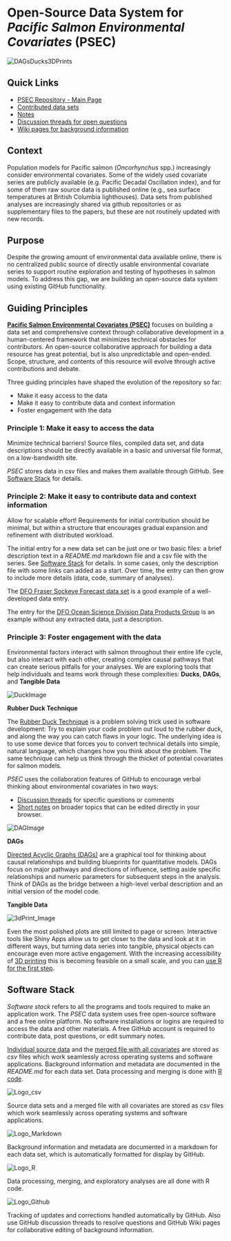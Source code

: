 # Open-Source Data System for *Pacific Salmon Environmental Covariates* (PSEC)

![DAGsDucks3DPrints](/PacSalmonEnvCov/images/Dags&Ducks&3dPrints.PNG)

## Quick Links

* [PSEC Repository - Main Page](https://github.com/SOLV-Code/Open-Source-Env-Cov-PacSalmon)
* [Contributed data sets](https://github.com/SOLV-Code/Open-Source-Env-Cov-PacSalmon/tree/main/DATA)
* [Notes](https://github.com/SOLV-Code/Open-Source-Env-Cov-PacSalmon/tree/main/NOTES)
* [Discussion threads for open questions](https://github.com/SOLV-Code/Open-Source-Env-Cov-PacSalmon/issues)
* [Wiki pages for background information](https://github.com/SOLV-Code/Open-Source-Env-Cov-PacSalmon/wiki)

## Context

Population models for Pacific salmon (*Oncorhynchus* spp.) increasingly consider environmental covariates. Some of the widely used covariate series are publicly available (e.g. Pacific Decadal Oscillation index), and for some of them raw source data is published online (e.g., sea surface temperatures at British Columbia lighthouses). Data sets from published analyses are increasingly shared via github repositories or as supplementary files to the papers, but these are not routinely updated with new records.

## Purpose

Despite the growing amount of environmental data available online, there is no centralized public source of directly usable environmental covariate series to support routine exploration and testing of hypotheses in salmon models. To address this gap, we are building an open-source data system using existing GitHub functionality. 


## Guiding Principles

[**Pacific Salmon Environmental Covariates (PSEC)**](https://github.com/SOLV-Code/Open-Source-Env-Cov-PacSalmon) focuses on building a data set and comprehensive context through collaborative development in a human-centered framework that minimizes technical obstacles for contributors. An open-source collaborative approach for building a data resource has great potential, but is also unpredictable and open-ended. Scope, structure, and contents of this resource will evolve through active contributions and debate.

Three guiding principles have shaped the evolution of the repository so far:

* Make it easy access to the data
* Make it easy to contribute data and context information
* Foster engagement with the data

### Principle 1: Make it easy to access the data

Minimize technical barriers! Source files, compiled data set, and data descriptions should be directly available in a basic and universal file format, on a low-bandwidth site. 

*PSEC* stores data in csv files and makes them available through GitHub. See [Software Stack](https://solv-code.github.io/PacSalmonEnvCov/#software-stack) for details.


### Principle 2: Make it easy to contribute data and context information

Allow for scalable effort! Requirements for initial contribution should be minimal, but within a structure that encourages gradual expansion and refinement with distributed workload. 

The initial entry for a new data set can be just one or two basic files: a brief description text in a *README.md* markdown file and a csv file with the series. See [Software Stack](https://solv-code.github.io/PacSalmonEnvCov/#software-stack) for details. In some cases, only the description file with some links can added as a start. Over time, the entry can then grow to include more details (data, code, summary of analyses).  

The [DFO Fraser Sockeye Forecast data set](https://github.com/SOLV-Code/Open-Source-Env-Cov-PacSalmon/tree/main/DATA/DFO_FraserSockeyeForecast) is a good example of a well-developed data entry. 

The entry for the [DFO Ocean Science Division Data Products Group](https://github.com/SOLV-Code/Open-Source-Env-Cov-PacSalmon/tree/main/DATA/DFO_OceanScienceDiv_DataProd) is an example without any extracted data, just a description. 


### Principle 3: Foster engagement with the data

Environmental factors interact with salmon throughout their entire life cycle, but also interact with each other, creating complex causal pathways that can create serious pitfalls for your analyses. We are exploring tools that help individuals and teams work through these complexities: **Ducks**, **DAGs**, and **Tangible Data**

![DuckImage](/PacSalmonEnvCov/images/Duck_Image.PNG)

**Rubber Duck Technique**

The [Rubber Duck Technique](https://github.com/SOLV-Code/Open-Source-Env-Cov-PacSalmon/wiki/Rubber-Duck-Technique) is a problem solving trick used in software development: Try to explain your code problem out loud to the rubber duck, and along the way you can catch flaws in your logic. The underlying idea is to use some device that forces you to convert technical details into simple, natural language, which changes how you think about the problem. The same technique can help us think through the thicket of potential covariates for salmon models.

*PSEC* uses the collaboration features of GitHub to encourage verbal thinking about environmental covariates in two ways:

* [Discussion threads](https://github.com/SOLV-Code/Open-Source-Env-Cov-PacSalmon/issues) for specific questions or comments
* [Short notes](https://github.com/SOLV-Code/Open-Source-Env-Cov-PacSalmon/tree/main/NOTES) on broader topics that can be edited directly in your browser.

![DAGImage](/PacSalmonEnvCov/images/DAG_Image.PNG)


**DAGs**

[Directed Acyclic Graphs (DAGs)](https://github.com/SOLV-Code/Open-Source-Env-Cov-PacSalmon/wiki/Causal-Inference) are a graphical tool for thinking about causal relationships and building blueprints for quantitative models. DAGs focus on major pathways and directions of influence, setting aside specific relationships and numeric parameters for subsequent steps in the analysis. Think of DAGs as the bridge between a high-level verbal description and an initial version of the model code. 

**Tangible Data**

![3dPrint_Image](/PacSalmonEnvCov/images/3dPrint_Image.PNG)

Even the most polished plots are still limited to page or screen. Interactive tools like Shiny Apps allow us to get closer to the data and look at it in different ways, but turning data series into tangible, physical objects can encourage even more active engagement. With the increasing accessibility of [3D printing](https://github.com/SOLV-Code/Open-Source-Env-Cov-PacSalmon/wiki/Tangible-Data:-3D-Prints) this is becoming feasible on a small scale, and you can [use R for the first step](https://github.com/SOLV-Code/Open-Source-Env-Cov-PacSalmon/blob/main/CODE/5_Create_3D_Prints.R).



## Software Stack

*Software stack* refers to all the programs and tools required to make an application work. The *PSEC* data system uses free open-source software and a free online platform. No software installations or logins are required to access the data and other materials. A free GitHub account is required to contribute data, post questions, or edit summary notes.


[Individual source data](https://github.com/SOLV-Code/Open-Source-Env-Cov-PacSalmon/tree/main/DATA) and the [merged file with all covariates](https://github.com/SOLV-Code/Open-Source-Env-Cov-PacSalmon/tree/main/OUTPUT) are stored as *csv* files which work seamlessly across operating systems and software applications. Background information and metadata are documented in the *README.md* for each data set.  Data processing and merging is done with [R code](https://github.com/SOLV-Code/Open-Source-Env-Cov-PacSalmon/tree/main/CODE).



![Logo_csv](/PacSalmonEnvCov/images/Logo_csv.png)

Source data sets and a merged file with all covariates are stored as csv files which work seamlessly across operating systems and software applications. 

![Logo_Markdown](/PacSalmonEnvCov/images/Logo_Markdown.png)

Background information and metadata are documented in a markdown for each data set, which is automatically formatted for display by GitHub.

![Logo_R](/PacSalmonEnvCov/images/Logo_R.png)

Data processing, merging, and exploratory analyses are all done with R code.

![Logo_Github](/PacSalmonEnvCov/images/Logo_Github.png)

Tracking of updates and corrections handled automatically by GitHub. Also use GitHub discussion threads to resolve questions and GitHub Wiki pages for collaborative editing of background information.

